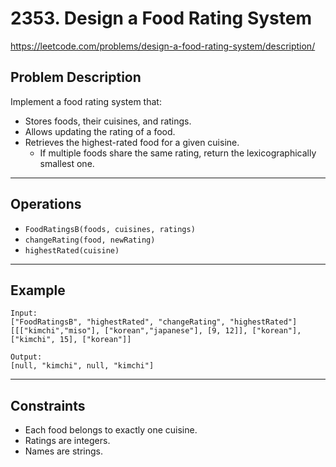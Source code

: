 # 2353. Design a Food Rating System

https://leetcode.com/problems/design-a-food-rating-system/description/

## Problem Description

Implement a food rating system that:
- Stores foods, their cuisines, and ratings.
- Allows updating the rating of a food.
- Retrieves the highest-rated food for a given cuisine.
    - If multiple foods share the same rating, return the lexicographically smallest one.

---

## Operations

- `FoodRatingsB(foods, cuisines, ratings)`
- `changeRating(food, newRating)`
- `highestRated(cuisine)`

---

## Example

```text
Input:
["FoodRatingsB", "highestRated", "changeRating", "highestRated"]
[[["kimchi","miso"], ["korean","japanese"], [9, 12]], ["korean"], ["kimchi", 15], ["korean"]]

Output:
[null, "kimchi", null, "kimchi"]
```

---

## Constraints

- Each food belongs to exactly one cuisine.
- Ratings are integers.
- Names are strings.
